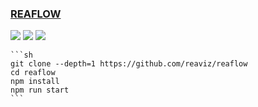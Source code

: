 ### [REAFLOW](https://github.com/reaviz/reaflow)

![](https://img.shields.io/github/license/reaviz/reaflow?style=flat-square) ![](https://img.shields.io/github/last-commit/scillidan/reaflow/master?label=last%20commit%20(fork)&style=flat-square) ![](https://img.shields.io/badge/GitHub%20Pages-121013?logo=github&logoColor=white)

````{tab} From source
```sh
git clone --depth=1 https://github.com/reaviz/reaflow
cd reaflow
npm install
npm run start
```
````